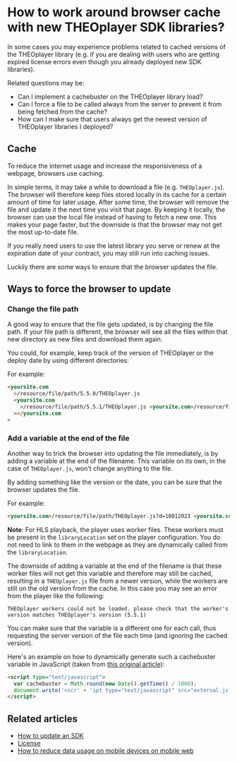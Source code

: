 # How to work around browser cache with new THEOplayer SDK libraries?

In some cases you may experience problems related to cached versions of the THEOplayer library (e.g. if you are dealing with users who are getting expired license errors even though you already deployed new SDK libraries).

Related questions may be:

- Can I implement a cachebuster on the THEOplayer library load?
- Can I force a file to be called always from the server to prevent it from being fetched from the cache?
- How can I make sure that users always get the newest version of THEOplayer libraries I deployed?

## Cache

To reduce the internet usage and increase the responsiveness of a webpage, browsers use caching.

In simple terms, it may take a while to download a file (e.g. `THEOplayer.js`). The browser will therefore keep files stored locally in its cache for a certain amount of time for later usage. After some time, the browser will remove the file and update it the next time you visit that page. By keeping it locally, the browser can use the local file instead of having to fetch a new one. This makes your page faster, but the downside is that the browser may not get the most up-to-date file.

If you really need users to use the latest library you serve or renew at the expiration date of your contract, you may still run into caching issues.

Luckily there are some ways to ensure that the browser updates the file.

## Ways to force the browser to update

### Change the file path

A good way to ensure that the file gets updated, is by changing the file path. If your file path is different, the browser will see all the files within that new directory as new files and download them again.

You could, for example, keep track of the version of THEOplayer or the deploy date by using different directories:

For example:

```html
<yoursite.com
  >/resource/file/path/5.5.0/THEOplayer.js
  <yoursite.com
    >/resource/file/path/5.5.1/THEOplayer.js <yoursite.com>/resource/file/path/31-01-2023/THEOplayer.js</yoursite.com></yoursite.com
  ></yoursite.com
>
```

### Add a variable at the end of the file

Another way to trick the browser into updating the file immediately, is by adding a variable at the end of the filename. This variable on its own, in the case of `THEOplayer.js`, won't change anything to the file.

By adding something like the version or the date, you can be sure that the browser updates the file.

For example:

```html
<yoursite.com>/resource/file/path/THEOplayer.js?d=10012023 <yoursite.com>/resource/file/path/THEOplayer.js?v=5.5.1</yoursite.com></yoursite.com>
```

**Note**: For HLS playback, the player uses worker files. These workers must be present in the `libraryLocation` set on the player configuration. You do not need to link to them in the webpage as they are dynamically called from the `libraryLocation`.

The downside of adding a variable at the end of the filename is that these worker files will not get this variable and therefore may still be cached, resulting in a `THEOplayer.js` file from a newer version, while the workers are still on the old version from the cache. In this case you may see an error from the player like the following:

`THEOplayer workers could not be loaded. please check that the worker's version matches THEOplayer's version (5.5.1)`

You can make sure that the variable is a different one for each call, thus requesting the server version of the file each time (and ignoring the cached version).

Here's an example on how to dynamically generate such a cachebuster variable in JavaScript (taken from [this original article](https://www.virendrachandak.com/techtalk/cachebuster-code-in-javascript/)):

```html
<script type="text/javascript">
  var cachebuster = Math.round(new Date().getTime() / 1000);
  document.write('<scr' + 'ipt type="text/javascript" src="external.js?cb=' + cachebuster + '"></scr' + 'ipt>');
</script>
```

## Related articles

- [How to update an SDK](../01-how-to-update-a-sdk.md)
- [License](../../../how-to-guides/12-license/00-introduction.md)
- [How to reduce data usage on mobile devices on mobile web](../../../how-to-guides/06-mediatrack/06-how-to-reduce-data-usage-on-mobile-devices.md)
